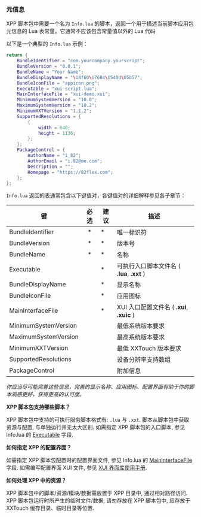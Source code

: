 ### 元信息

XPP 脚本包中需要一个名为 `Info.lua` 的脚本，返回一个用于描述当前脚本应用包元信息的 Lua 表常量。它通常不应该包含常量值以外的 Lua 代码

以下是一个典型的 `Info.lua` 示例：

```lua
return {
    BundleIdentifier = "com.yourcompany.yourscript";
    BundleVersion = "0.0.1";
    BundleName = "Your Name";
    BundleDisplayName = "\U4f60\U7684\U540d\U5b57";
    BundleIconFile = "appicon.png";
    Executable = "xui-script.lua";
    MainInterfaceFile = "xui-demo.xui";
    MinimumSystemVersion = "10.0";
    MaximumSystemVersion = "10.2";
    MinimumXXTVersion = "1.1.2";
    SupportedResolutions = {
    	{
    		width = 640;
    		height = 1136;
    	};
    };
	PackageControl = {
    	AuthorName = "i_82";
    	AuthorEmail = "i.82@me.com";
    	Description = "";
    	Homepage = "https://82flex.com";
	};
};
```

`Info.lua` 返回的表通常包含以下键值对，各键值对的详细解释参见各子章节：

| 键 | 必选 | 建议 | 描述 |
|----|:---:|-----|------|
|BundleIdentifier|\*|\*|唯一标识符|
|BundleVersion|\*|\*|版本号|
|BundleName|\*|\*|名称|
|Executable||\*|可执行入口脚本文件名 \( **\.lua**, **\.xxt** \) |
|BundleDisplayName||\*|显示名称|
|BundleIconFile||\*|应用图标|
|MainInterfaceFile||\*|XUI 入口配置文件名 \( **\.xui**, **\.xuic** \) |
|MinimumSystemVersion|||最低系统版本要求|
|MaximumSystemVersion|||最高系统版本要求|
|MinimumXXTVersion|||最低 XXTouch 版本要求|
|SupportedResolutions|||设备分辨率支持数组|
|PackageControl|||附加信息|

*你应当尽可能完善这些信息，完善的显示名称、应用图标、配置界面有助于你的脚本观感更好，获得更高的认可度。* 


**XPP 脚本包支持哪些脚本？**

XPP 脚本包中支持的可执行服务脚本格式有: `.lua` 与 `.xxt`. 脚本从脚本包中获取资源与配置, 与单独运行并无太大区别. 如需指定 XPP 脚本包的入口脚本, 参见 Info.lua 的 [Executable](Info/Executable.html) 字段.


**如何指定 XPP 的配置界面？**

如需指定 XPP 脚本包配置时的配置界面文件, 参见 Info.lua 的 [MainInterfaceFile](Info/MainInterfaceFile.md) 字段. 如需编写配置界面 XUI 文件, 参见 [XUI 界面库使用手册](/XUI).


**如何处理 XPP 中的资源？**

XPP 脚本包中的脚本/资源/模块/数据需放置于 XPP 目录中, 通过相对路径访问.
XPP 脚本包运行时所产生的临时文件/数据, 请勿存放在 XPP 脚本包中, 应存放于 XXTouch 缓存目录、临时目录等位置.
